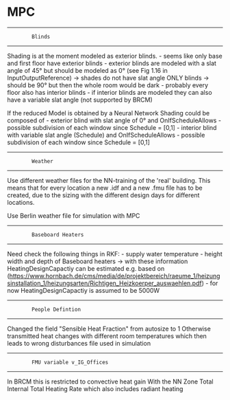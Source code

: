 # MPC

------------------------
			Blinds
------------------------

Shading is at the moment modeled as exterior blinds. 
	- seems like only base and first floor have exterior blinds
	- exterior blinds are modeled with a slat angle of 45° but should be modeled as 0° (see Fig 1.16 in InputOutputReference) 
		-> shades do not have slat angle ONLY blinds
		-> should be 90° but then the whole room would be dark
	- probably every floor also has interior blinds
	- if interior blinds are modeled they can also have a variable slat angle (not supported by BRCM)
	
If the reduced Model is obtained by a Neural Network Shading could be composed of
	- exterior blind with slat angle of 0° and OnIfScheduleAllows
		- possible subdivision of each window since Schedule = [0,1]
	- interior blind with variable slat angle (Schedule) and OnIfScheduleAllows
		- possible subdivision of each window since Schedule = [0,1]


------------------------
			Weather
------------------------

Use different weather files for the NN-training of the 'real' building. This means that for every location a new .idf and a new
.fmu file has to be created, due to the sizing with the different design days for different locations.

Use Berlin weather file for simulation with MPC

------------------------
			Baseboard Heaters
------------------------

Need check the following things in RKF:
	- supply water temperature
	- height width and depth of Baseboard heaters
	-> with these information HeatingDesignCapactiy can be estimated e.g. based on (https://www.hornbach.de/cms/media/de/projektbereich/raeume_1/heizungsinstallation_1/heizungsarten/Richtigen_Heizkoerper_auswaehlen.pdf)
	- for now HeatingDesignCapactiy is assumed to be 5000W

	
------------------------
			People Defintion
------------------------

Changed the field "Sensible Heat Fraction" from autosize to 1
Otherwise transmitted heat changes with different room temperatures which then leads to wrong disturbances file used in simulation 

------------------------
			FMU variable v_IG_Offices
------------------------
In BRCM this is restricted to convective heat gain
With the NN Zone Total Internal Total Heating Rate which also includes radiant heating

